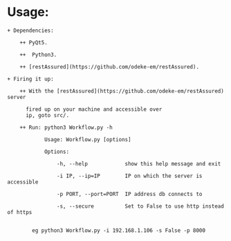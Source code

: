 

Usage:
===========

    + Dependencies:

        ++ PyQt5.

        ++  Python3.

        ++ [restAssured](https://github.com/odeke-em/restAssured).

    + Firing it up:

        ++ With the [restAssured](https://github.com/odeke-em/restAssured) server

          fired up on your machine and accessible over
          ip, goto src/.
            
        ++ Run: python3 Workflow.py -h

                Usage: Workflow.py [options]

                Options:

                    -h, --help            show this help message and exit

                    -i IP, --ip=IP        IP on which the server is accessible

                    -p PORT, --port=PORT  IP address db connects to

                    -s, --secure          Set to False to use http instead of https


            eg python3 Workflow.py -i 192.168.1.106 -s False -p 8000

